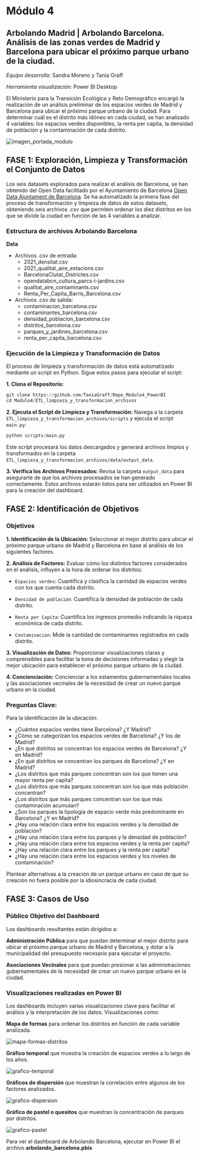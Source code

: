 # Módulo 4
## Arbolando Madrid | Arbolando Barcelona. Análisis de las zonas verdes de Madrid y Barcelona para ubicar el próximo parque urbano de la ciudad.
*Equipo desarrollo:* Sandra Moreno y Tania Graff 

*Herramienta visualización:* Power BI Desktop

El Ministerio para la Transición Ecológica y Reto Demográfico encargó la realización de un análisis preliminar de los espacios verdes de Madrid y Barcelona para ubicar el próximo parque urbano de la ciudad. Para determinar cuál es el distrito más idóneo en cada ciudad, se han analizado 4 variables: los espacios verdes disponibles, la renta per capita, la densidad de población y la contaminación de cada distrito. 

![imagen_portada_modulo](portada2.png)

## **FASE 1: Exploración, Limpieza y Transformación el Conjunto de Datos**

Los seis datasets explorados para realizar el análisis de Barcelona, se han obtenido del Open Data facilitado por el Ayuntamiento de Barcelona [Open Data Ajuntament de Barcelona](https://opendata-ajuntament.barcelona.cat/es/). Se ha automatizado la primera fase del proceso de transformación y limpieza de datos de estos datasets, obteniendo seis archivos .csv que permiten ordenar los diez distritos en los que se divide la ciudad en función de las 4 variables a analizar.

### **Estructura de archivos Arbolando Barcelona**
**Data**
- Archivos .csv de entrada:
    - 2021_densitat.csv
    - 2021_qualitat_aire_estacions.csv
    - BarcelonaCiutat_Districtes.csv
    - opendatabcn_cultura_parcs-i-jardins.csv
    - qualitat_aire_contaminants.csv
    - Renta_Per_Capita_Barris_Barcelona.csv 
- Archivos .csv de salida:
    - contaminacion_barcelona.csv
    - contaminantes_barcelona.csv
    - densidad_poblacion_barcelona.csv
    - distritos_barcelona.csv
    - parques_y_jardines_barcelona.csv
    - renta_per_capita_barcelona.csv

### **Ejecución de la Limpieza y Transformación de Datos**
El proceso de limpieza y transformación de datos está automatizado mediante un script en Python. Sigue estos pasos para ejecutar el script:

**1. Clona el Repositorio:**

```python
git clone https://github.com/TaniaGraff/Repo_Modulo4_PowerBI
cd Modulo4/ETL_limpieza_y_transformacion_archivos
```
**2. Ejecuta el Script de Limpieza y Transformación:**
Navega a la carpeta `ETL_limpieza_y_transformacion_archivos/scripts` y ejecuta el script `main.py`:

```python
python scripts/main.py
```

Este script procesará los datos descargados y generará archivos limpios y transformados en la carpeta `ETL_limpieza_y_transformacion_archivos/data/output_data`.

**3. Verifica los Archivos Procesados:**
Revisa la carpeta `output_data` para asegurarte de que los archivos procesados se han generado correctamente. Estos archivos estarán listos para ser utilizados en Power BI para la creación del dashboard.

## **FASE 2: Identificación de Objetivos**

### **Objetivos**

**1. Identificación de la Ubicación:** Seleccionar el mejor distrito para ubicar el próximo parque urbano de Madrid y Barcelona en base al análisis de los siguientes factores.

**2. Análisis de Factores:** Evaluar cómo los distintos factores considerados en el análisis, influyen a la hora de ordenar los distritos: 

- `Espacios verdes`: Cuantifica y clasifica la cantidad de espacios verdes con los que cuenta cada distrito.

- `Densidad de población`: Cuantifica la densidad de población de cada distrito.

- `Renta per Capita`: Cuantifica los ingresos promedio indicando la riqueza económica de cada distrito.

- `Contaminación`: Mide la cantidad de contaminantes registrados en cada distrito.

**3. Visualización de Datos:** Proporcionar visualizaciones claras y comprensibles para facilitar la toma de decisiones informadas y elegir la mejor ubicación para establecer el próximo parque urbano de la ciudad.

**4. Concienciación:** Concienciar a los estamentos gubernamentales locales y las asociaciones vecinales de la necesidad de crear un nuevo parque urbano en la ciudad.

### **Preguntas Clave:**

Para la identificación de la ubicación:
- ¿Cuántos espacios verdes tiene Barcelona? ¿Y Madrid?
- ¿Cómo se categorízan los espacios verdes de Barcelona? ¿Y los de Madrid?
- ¿En qué distritos se concentran los espacios verdes de Barcelona? ¿Y en Madrid?
- ¿En qué distritos se concentran los parques de Barcelona? ¿Y en Madrid?
- ¿Los distritos que más parques concentran son los que tienen una mayor renta per capita?
- ¿Los distritos que más parques concentran son los que más población concentran?
- ¿Los distritos que más parques concentran son los que más contaminación acumulan?
- ¿Son los parques la tipología de espacio verde más predominante en Barcelona? ¿Y en Madrid?
- ¿Hay una relación clara entre los espacios verdes y la densidad de población?
- ¿Hay una relación clara entre los parques y la densidad de población?
- ¿Hay una relación clara entre los espacios verdes y la renta per capita?
- ¿Hay una relación clara entre los parques y la renta per capita?
- ¿Hay una relación clara entre los espacios verdes y los niveles de contaminación?

Plantear alternativas a la creación de un parque urbano en caso de que su creación no fuera posible por la idiosincracia de cada ciudad.

## **FASE 3: Casos de Uso**
### **Público Objetivo del Dashboard**
Los dashboards resultantes están dirigidos a:

**Administración Pública** para que puedan determinar el mejor distrito para ubicar el próximo parque urbano de Madrid y Barcelona, y dotar a la municipalidad del presupuesto necesario para ejecutar el proyecto.

**Asociaciones Vecinales** para que puedan presionar a las administraciones gubernamentales de la necesidad de crear un nuevo parque urbano en la ciudad.

### **Visualizaciones realizadas en Power BI**

Los dashboards incluyen varias visualizaciones clave para facilitar el análisis y la interpretación de los datos. Visualizaciones como:

**Mapa de formas** para ordenar los distritos en función de cada variable analizada.

![mapa-formas-distritos](mapa-formas-distritos.png)

**Gráfico temporal** que muestra la creación de espacios verdes a lo largo de los años.

![grafico-temporal](grafico-temporal.png)

**Gráficos de dispersión** que muestran la correlación entre algunos de los factores analizados.

![grafico-dispersion](grafico-dispersion.png)

**Gráfico de pastel o quesitos** que muestran la concentración de parques por distritos.

![grafico-pastel](grafico-pastel.png)

Para ver el dashboard de Arbolando Barcelona, ejecutar en Power BI el archivo **arbolando_barcelona.pbix**